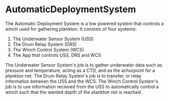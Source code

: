 # AutomaticDeploymentSystem
The Automatic Deployment System is a low powered system that controls a winch used for gathering plankton. It consists of four systems: 
  1. The Underwater Sensor System (USS)
  2. The Drum Relay System (DRS)
  3. The Winch Control System (WCS)
  4. The App that controls USS, DRS and WCS

The Underwater Sensor System's job is to gather underwater data such as pressure and temperature, acting as a CTD, and as the achorpoint for a plankton net. 
The Drum Relay System's job is to transfer, or relay information between the USS and the WCS.
The Winch Control System's job is to use information recieved from the USS to automatically control a winch such that the wanted depth of the plankton net is reached.
